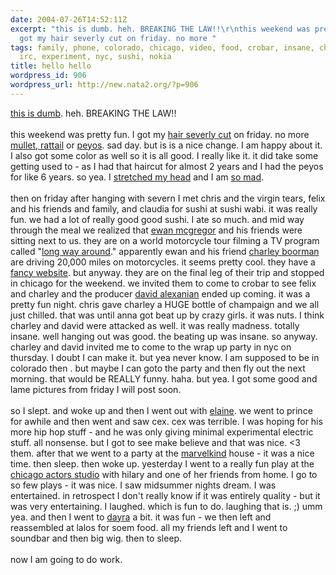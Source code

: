 ```yaml
---
date: 2004-07-26T14:52:11Z
excerpt: "this is dumb. heh. BREAKING THE LAW!!\r\nthis weekend was pretty fun. I
  got my hair severly cut on friday. no more "
tags: family, phone, colorado, chicago, video, food, crobar, insane, chris, girls,
  irc, experiment, nyc, sushi, nokia
title: hello hello
wordpress_id: 906
wordpress_url: http://new.nata2.org/?p=906
---
```


<a href="http://boston.mirror-image.com/newsvideo/softwin/template.html?OAS_pos=SPONSOR2&amp;middle=072104_vws_worcester.wmv">this is dumb</a>. heh. BREAKING THE LAW!!<br/><br/>
this weekend was pretty fun. I got my <a href="http://www.nata2.info/?path=pictures%2Fmisc%2Fphone_camera%2Fphotolog&amp;img=1090631339-Nokia6600(186).jpg">hair severly cut</a> on friday. no more <a href="http://www.nata2.info/?path=pictures%2Fmisc%2Fphone_camera%2Fphotolog&amp;img=1090631429-Nokia6600(187).jpg">mullet, rattail</a> or <a href="http://www.nata2.info/?path=pictures%2Fmisc%2Fphone_camera%2Fphotolog&amp;img=1090627251-Nokia6600(184).jpg">peyos</a>. sad day.  but is is a nice change. I am happy about it. I also got some  color as well so it is all good. I really like it. it did take some getting used to - as I had that haircut for almost 2 years and I had the peyos for like 6 years. so yea. I <a href="http://www.nata2.info/?path=pictures%2Fmisc%2Fphone_camera%2Fphotolog&amp;img=1090848901-Nokia6600(198).jpg">stretched my head</a> and I am <a href="http://nata2.info/pictures/misc/phone_camera/nokia_6600/260720041006/Nokia6600(197).jpg">so mad</a>.<br/><br/>then on friday after hanging with severn I met chris and the virgin tears, felix and his friends and family, and claudia for sushi at sushi wabi. it was really fun. we had a lot of really good good sushi. I ate so much. and mid way through the meal we realized that <a href="http://www.imdb.com/name/nm0000191/">ewan mcgregor</a> and his friends were sitting next to us. they are on a world motorcycle tour filming a TV program called "<a href="http://www.imdb.com/title/tt0403778/">long way around</a>." apparently ewan and his friend <a href="http://www.imdb.com/name/nm0095564/">charley boorman</a> are driving  20,000 miles on motorcycles. it seems pretty cool. they have a <a href="http://www.longwayround.com/lwr.htm">fancy website</a>. but anyway. they are on the final leg of their trip and stopped in chicago for the weekend. we invited them to come to crobar to see felix and charley and the producer <a href="http://www.imdb.com/name/nm1256362/">david alexanian</a> ended up coming. it was a pretty fun night. chris gave charley a HUGE bottle of champaign and we all just chilled. that was until anna got beat up by crazy girls. it was nuts. I think charley and david were attacked as well. it was really madness. totally insane. well hanging out was good. the beating up was insane. so anyway. charley and david invited me to come to the wrap up party in nyc on thursday. I doubt I can make it. but yea never know. I am supposed to be in colorado then . but maybe I can goto the party and then fly out the next morning. that would be REALLY funny. haha. but yea. I got some good and lame pictures from friday I will post soon. <br/><br/>so I slept. and woke up and then I went out with <a href="http://elainepark.com/">elaine</a>. we went to prince for awhile and then went and saw cex. cex was terrible. I was hoping for his more hip hop stuff - and he was only giving minimal experimental electric stuff. all nonsense. but I got to see make believe and that was nice. <3 them. after that we went to a party at the <a href="http://marvelkind.com/">marvelkind</a> house - it was a nice time. then sleep. then woke up. yesterday I went to a really fun play at the <a href="http://www.actors-studio.net/">chicago actors studio</a> with hilary and one of her friends from home. I go to so few plays - it was nice. I saw midsummer nights dream. I was entertained. in retrospect I don't really know if it was entirely quality - but it was very entertaining. I laughed. which is fun to do. laughing that is. ;) umm yea. and then I went to <a href="http://nata2.info/pictures/misc/phone_camera/nokia_6600/260720041006/Nokia6600(189).jpg">dayra</a> a bit. it was fun - we then left and reassembled at lalos for soem food. all my friends left and I went to soundbar and then big wig. then to sleep. <br/><br/>now I am going to do work. 



